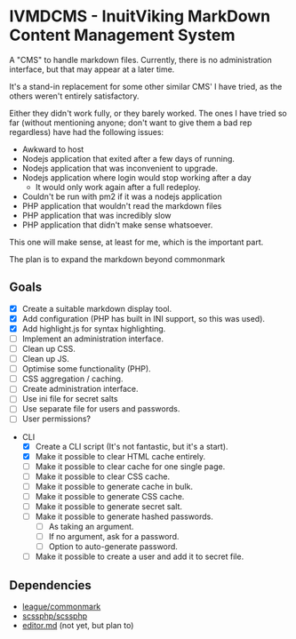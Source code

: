 # IVMDCMS - InuitViking MarkDown Content Management System

A "CMS" to handle markdown files. Currently, there is no administration interface, but that may appear at a later time.

It's a stand-in replacement for some other similar CMS' I have tried, as the others weren't entirely satisfactory.

Either they didn't work fully, or they barely worked.
The ones I have tried so far (without mentioning anyone; don't want to give them a bad rep regardless) have had the following issues:
 - Awkward to host
 - Nodejs application that exited after a few days of running.
 - Nodejs application that was inconvenient to upgrade.
 - Nodejs application where login would stop working after a day
   - It would only work again after a full redeploy.
 - Couldn't be run with pm2 if it was a nodejs application
 - PHP application that wouldn't read the markdown files
 - PHP application that was incredibly slow
 - PHP application that didn't make sense whatsoever.

This one will make sense, at least for me, which is the important part.

The plan is to expand the markdown beyond commonmark

## Goals
 - [x] Create a suitable markdown display tool.
 - [x] Add configuration (PHP has built in INI support, so this was used).
 - [x] Add highlight.js for syntax highlighting.
 - [ ] Implement an administration interface.
 - [ ] Clean up CSS.
 - [ ] Clean up JS.
 - [ ] Optimise some functionality (PHP).
 - [ ] CSS aggregation / caching.
 - [ ] Create administration interface.
 - [ ] Use ini file for secret salts
 - [ ] Use separate file for users and passwords.
 - [ ] User permissions?
 - CLI
   - [x] Create a CLI script (It's not fantastic, but it's a start).
   - [x] Make it possible to clear HTML cache entirely.
   - [ ] Make it possible to clear cache for one single page.
   - [ ] Make it possible to clear CSS cache.
   - [ ] Make it possible to generate cache in bulk.
   - [ ] Make it possible to generate CSS cache.
   - [ ] Make it possible to generate secret salt.
   - [ ] Make it possible to generate hashed passwords. 
      - [ ] As taking an argument.
      - [ ] If no argument, ask for a password.
      - [ ] Option to auto-generate password.
   - [ ] Make it possible to create a user and add it to secret file.

## Dependencies
- [league/commonmark](https://github.com/thephpleague/commonmark)
- [scssphp/scssphp](https://scssphp.github.io/scssphp/)
- [editor.md](https://github.com/pandao/editor.md) (not yet, but plan to)